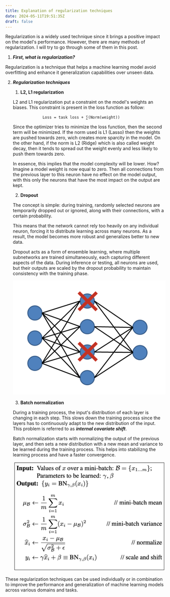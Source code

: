 ```yaml
---
title: Explanation of regularization techniques
date: 2024-05-11T19:51:35Z
draft: false
---
```


Regularization is a widely used technique since it  brings a positive impact on the model's performance. However, there are many methods of regularization. I will try to go through some of them in this post.


1. ***First, what is regularization?***

Regularization is a technique that helps a machine learning model avoid overfitting and enhance it generalization capabilities over unseen data.

2. ***Regularization techniques***

    1. **L2, L1 regularization**

    L2 and L1 regularization put a constraint on the model's weights an biases. This constraint is present in the loss function as follow:


                    Loss = task loss + ∑(Norm(weight))


    Since the optimizer tries to minimize the loss function, then the second term will be minimized. If the norm used is L1 (Lasso) then the weights are pushed towards zero, wich creates more sparcity in the model. On the other hand, if the norm is L2 (Ridge) which is also called weight decay, then it tends to spread out the weight evenly and less likely to push them towards zero.

    In essence, this implies that the model complexity will be lower. How? Imagine a model weight is now equal to zero. Then all connections from the previous layer to this neuron have no effect on the model output, with this  only the neurons that have the most impact on the output are kept.


    2. **Dropout**

    The concept is simple: during training, randomly selected neurons are temporarily dropped out or ignored, along with their connections, with a certain probability. 
    
    This means that the network cannot rely too heavily on any individual neuron, forcing it to distribute learning across many neurons. 
    As a result, the model becomes more robust and generalizes better to new data. 
    
    Dropout acts as a form of ensemble learning, where multiple subnetworks are trained simultaneously, each capturing different aspects of the data. During inference or testing, all neurons are used, but their outputs are scaled by the dropout probability to maintain consistency with the training phase.

    ![alt Dropout figure](dropout.png "Dropout ")

    3. **Batch normalization**

    During a training process, the input's distribution of each layer is changing in each step. This slows down the training process since the layers has to continuously adapt to the new distribution of the input. This problem is referred to as ***internal covariate shift***.


    Batch normalization starts with normalizing the output of the previous layer, and then sets a new distribution with a new mean and variance to be learned during the training process. This helps into stabilizng the learning process and have a faster convergence.
    
    ![alt Batch normalization figure](batchnormalization.png "Batch normalization")


These regularization techniques can be used individually or in combination to improve the performance and generalization of machine learning models across various domains and tasks.